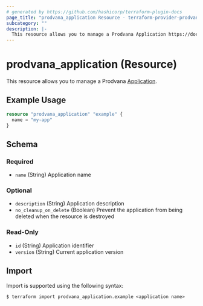 ```yaml
---
# generated by https://github.com/hashicorp/terraform-plugin-docs
page_title: "prodvana_application Resource - terraform-provider-prodvana"
subcategory: ""
description: |-
  This resource allows you to manage a Prodvana Application https://docs.prodvana.io/docs/prodvana-concepts#application.
---
```


# prodvana_application (Resource)

This resource allows you to manage a Prodvana [Application](https://docs.prodvana.io/docs/prodvana-concepts#application).

## Example Usage

```terraform
resource "prodvana_application" "example" {
  name = "my-app"
}
```

<!-- schema generated by tfplugindocs -->
## Schema

### Required

- `name` (String) Application name

### Optional

- `description` (String) Application description
- `no_cleanup_on_delete` (Boolean) Prevent the application from being deleted when the resource is destroyed

### Read-Only

- `id` (String) Application identifier
- `version` (String) Current application version

## Import

Import is supported using the following syntax:

```shell
$ terraform import prodvana_application.example <application name>
```
